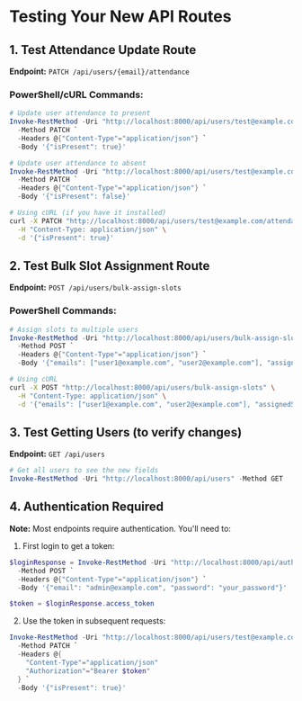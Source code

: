 # Testing Your New API Routes

## 1. Test Attendance Update Route
**Endpoint:** `PATCH /api/users/{email}/attendance`

### PowerShell/cURL Commands:

```powershell
# Update user attendance to present
Invoke-RestMethod -Uri "http://localhost:8000/api/users/test@example.com/attendance" `
  -Method PATCH `
  -Headers @{"Content-Type"="application/json"} `
  -Body '{"isPresent": true}'

# Update user attendance to absent
Invoke-RestMethod -Uri "http://localhost:8000/api/users/test@example.com/attendance" `
  -Method PATCH `
  -Headers @{"Content-Type"="application/json"} `
  -Body '{"isPresent": false}'
```

```bash
# Using cURL (if you have it installed)
curl -X PATCH "http://localhost:8000/api/users/test@example.com/attendance" \
  -H "Content-Type: application/json" \
  -d '{"isPresent": true}'
```

## 2. Test Bulk Slot Assignment Route
**Endpoint:** `POST /api/users/bulk-assign-slots`

### PowerShell Commands:

```powershell
# Assign slots to multiple users
Invoke-RestMethod -Uri "http://localhost:8000/api/users/bulk-assign-slots" `
  -Method POST `
  -Headers @{"Content-Type"="application/json"} `
  -Body '{"emails": ["user1@example.com", "user2@example.com"], "assignedSlot": "Slot A"}'
```

```bash
# Using cURL
curl -X POST "http://localhost:8000/api/users/bulk-assign-slots" \
  -H "Content-Type: application/json" \
  -d '{"emails": ["user1@example.com", "user2@example.com"], "assignedSlot": "Slot A"}'
```

## 3. Test Getting Users (to verify changes)
**Endpoint:** `GET /api/users`

```powershell
# Get all users to see the new fields
Invoke-RestMethod -Uri "http://localhost:8000/api/users" -Method GET
```

## 4. Authentication Required
**Note:** Most endpoints require authentication. You'll need to:

1. First login to get a token:
```powershell
$loginResponse = Invoke-RestMethod -Uri "http://localhost:8000/api/auth/login" `
  -Method POST `
  -Headers @{"Content-Type"="application/json"} `
  -Body '{"email": "admin@example.com", "password": "your_password"}'

$token = $loginResponse.access_token
```

2. Use the token in subsequent requests:
```powershell
Invoke-RestMethod -Uri "http://localhost:8000/api/users/test@example.com/attendance" `
  -Method PATCH `
  -Headers @{
    "Content-Type"="application/json"
    "Authorization"="Bearer $token"
  } `
  -Body '{"isPresent": true}'
```